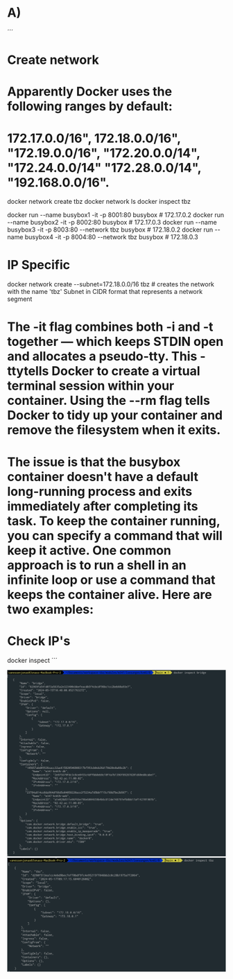 # A)



´´´
# Create network
# Apparently Docker uses the following ranges by default:
# 172.17.0.0/16", 172.18.0.0/16", "172.19.0.0/16", "172.20.0.0/14", "172.24.0.0/14" "172.28.0.0/14", "192.168.0.0/16".
docker network create tbz
docker network ls
docker inspect tbz


docker run --name busybox1 -it -p 8001:80 busybox # 172.17.0.2
docker run --name busybox2 -it -p 8002:80 busybox # 172.17.0.3
docker run --name busybox3 -it -p 8003:80 --network tbz busybox # 172.18.0.2
docker run --name busybox4 -it -p 8004:80 --network tbz busybox # 172.18.0.3

# IP Specific
docker network create --subnet=172.18.0.0/16 tbz # creates the network with the name 'tbz' Subnet in CIDR format that represents a network segment


# The -it flag combines both -i and -t together — which keeps STDIN open and allocates a pseudo-tty. This -ttytells Docker to create a virtual terminal session within your container. Using the --rm flag tells Docker to tidy up your container and remove the filesystem when it exits.

# The issue is that the busybox container doesn't have a default long-running process and exits immediately after completing its task. To keep the container running, you can specify a command that will keep it active. One common approach is to run a shell in an infinite loop or use a command that keeps the container alive. Here are two examples:




# Check IP's
docker inspect
´´´

![alt text](image-1.png)
![alt text](image.png)



